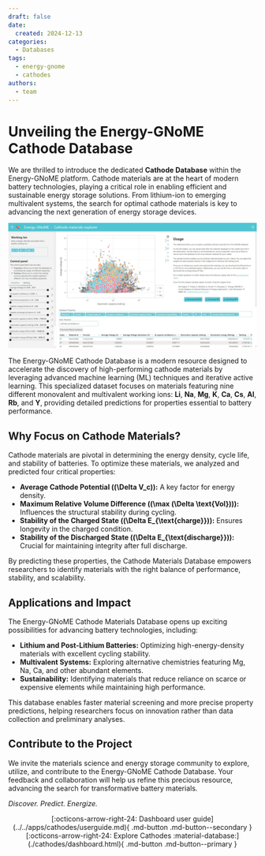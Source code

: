 ```yaml
---
draft: false
date:
  created: 2024-12-13
categories:
  - Databases
tags:
  - energy-gnome
  - cathodes
authors:
  - team
---
```


# **Unveiling the Energy-GNoME Cathode Database**

We are thrilled to introduce the dedicated **Cathode Database** within the Energy-GNoME platform. Cathode materials are at the heart of modern battery technologies, playing a critical role in enabling efficient and sustainable energy storage solutions. From lithium-ion to emerging multivalent systems, the search for optimal cathode materials is key to advancing the next generation of energy storage devices.

<!-- more -->

![Dashboard Page](../../assets/img/blog/database_release/cathode_db.jpeg)

The Energy-GNoME Cathode Database is a modern resource designed to accelerate the discovery of high-performing cathode materials by leveraging advanced machine learning (ML) techniques and iterative active learning. This specialized dataset focuses on materials featuring nine different monovalent and multivalent working ions: **Li**, **Na**, **Mg**, **K**, **Ca**, **Cs**, **Al**, **Rb**, and **Y**, providing detailed predictions for properties essential to battery performance.

## Why Focus on Cathode Materials?

Cathode materials are pivotal in determining the energy density, cycle life, and stability of batteries. To optimize these materials, we analyzed and predicted four critical properties:

- **Average Cathode Potential (\(\Delta V_c\)):** A key factor for energy density.  
- **Maximum Relative Volume Difference (\(\max (\Delta \text{Vol})\)):** Influences the structural stability during cycling.  
- **Stability of the Charged State (\(\Delta E_{\text{charge}}\)):** Ensures longevity in the charged condition.  
- **Stability of the Discharged State (\(\Delta E_{\text{discharge}}\)):** Crucial for maintaining integrity after full discharge.  

By predicting these properties, the Cathode Materials Database empowers researchers to identify materials with the right balance of performance, stability, and scalability.

## Applications and Impact

The Energy-GNoME Cathode Materials Database opens up exciting possibilities for advancing battery technologies, including:

- **Lithium and Post-Lithium Batteries:** Optimizing high-energy-density materials with excellent cycling stability.  
- **Multivalent Systems:** Exploring alternative chemistries featuring Mg, Na, Ca, and other abundant elements.  
- **Sustainability:** Identifying materials that reduce reliance on scarce or expensive elements while maintaining high performance.  

This database enables faster material screening and more precise property predictions, helping researchers focus on innovation rather than data collection and preliminary analyses.

## Contribute to the Project

We invite the materials science and energy storage community to explore, utilize, and contribute to the Energy-GNoME Cathode Database. Your feedback and collaboration will help us refine this precious resource, advancing the search for transformative battery materials.

*Discover. Predict. Energize.*

<div style="text-align: center; display: flex; justify-content: center; gap: 10px;" markdown>
[:octicons-arrow-right-24: Dashboard user guide](../../apps/cathodes/userguide.md){ .md-button .md-button--secondary }
[:octicons-arrow-right-24: Explore Cathodes :material-database:](./cathodes/dashboard.html){ .md-button .md-button--primary }
</div>